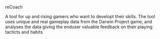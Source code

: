 reCoach

A tool for up and rising gamers who want to developt their skills. 
The tool uses unique and real gameplay data from the Darwin Project game, and analyses the data giving the enduser valuable feedback on their playing tacticts and habits
